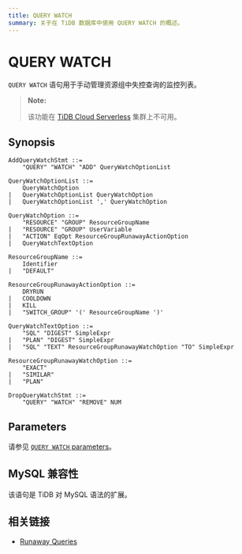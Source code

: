 ```yaml
---
title: QUERY WATCH
summary: 关于在 TiDB 数据库中使用 QUERY WATCH 的概述。
---
```


# QUERY WATCH

`QUERY WATCH` 语句用于手动管理资源组中失控查询的监控列表。

> **Note:**
>
> 该功能在 [TiDB Cloud Serverless](https://docs.pingcap.com/tidbcloud/select-cluster-tier#tidb-cloud-serverless) 集群上不可用。

## Synopsis

```ebnf+diagram
AddQueryWatchStmt ::=
    "QUERY" "WATCH" "ADD" QueryWatchOptionList

QueryWatchOptionList ::=
    QueryWatchOption
|   QueryWatchOptionList QueryWatchOption
|   QueryWatchOptionList ',' QueryWatchOption

QueryWatchOption ::=
    "RESOURCE" "GROUP" ResourceGroupName
|   "RESOURCE" "GROUP" UserVariable
|   "ACTION" EqOpt ResourceGroupRunawayActionOption
|   QueryWatchTextOption

ResourceGroupName ::=
    Identifier
|   "DEFAULT"

ResourceGroupRunawayActionOption ::=
    DRYRUN
|   COOLDOWN
|   KILL
|   "SWITCH_GROUP" '(' ResourceGroupName ')'

QueryWatchTextOption ::=
    "SQL" "DIGEST" SimpleExpr
|   "PLAN" "DIGEST" SimpleExpr
|   "SQL" "TEXT" ResourceGroupRunawayWatchOption "TO" SimpleExpr

ResourceGroupRunawayWatchOption ::=
    "EXACT"
|   "SIMILAR"
|   "PLAN"

DropQueryWatchStmt ::=
    "QUERY" "WATCH" "REMOVE" NUM
```

## Parameters

请参见 [`QUERY WATCH` parameters](/tidb-resource-control-runaway-queries.md#query-watch-parameters)。

## MySQL 兼容性

该语句是 TiDB 对 MySQL 语法的扩展。

## 相关链接

* [Runaway Queries](/tidb-resource-control-runaway-queries.md)